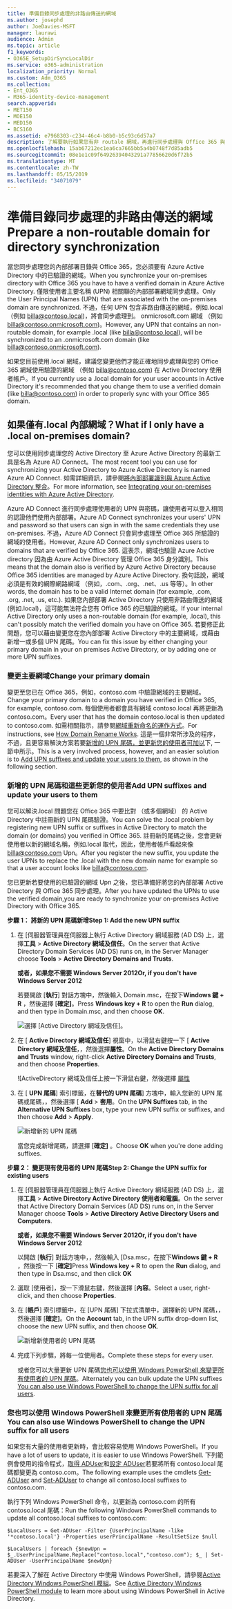 ```yaml
---
title: 準備目錄同步處理的非路由傳送的網域
ms.author: josephd
author: JoeDavies-MSFT
manager: laurawi
audience: Admin
ms.topic: article
f1_keywords:
- O365E_SetupDirSyncLocalDir
ms.service: o365-administration
localization_priority: Normal
ms.custom: Adm_O365
ms.collection:
- Ent_O365
- M365-identity-device-management
search.appverid:
- MET150
- MOE150
- MED150
- BCS160
ms.assetid: e7968303-c234-46c4-b8b0-b5c93c6d57a7
description: 了解要執行如果您有非 routale 網域，再進行同步處理與 Office 365 與內部部署使用者相關聯的動作。
ms.openlocfilehash: 15ab67212ec1ea6ca7665bb5a4b0748f7d85adb5
ms.sourcegitcommit: 08e1e1c09f64926394043291a77856620d6f72b5
ms.translationtype: MT
ms.contentlocale: zh-TW
ms.lasthandoff: 05/15/2019
ms.locfileid: "34071079"
---
```

# <a name="prepare-a-non-routable-domain-for-directory-synchronization"></a><span data-ttu-id="e96cb-103">準備目錄同步處理的非路由傳送的網域</span><span class="sxs-lookup"><span data-stu-id="e96cb-103">Prepare a non-routable domain for directory synchronization</span></span>
<span data-ttu-id="e96cb-104">當您同步處理您的內部部署目錄與 Office 365，您必須要有 Azure Active Directory 中的已驗證的網域。</span><span class="sxs-lookup"><span data-stu-id="e96cb-104">When you synchronize your on-premises directory with Office 365 you have to have a verified domain in Azure Active Directory.</span></span> <span data-ttu-id="e96cb-105">僅限使用者主要名稱 (UPN) 相關聯的內部部署網域同步處理。</span><span class="sxs-lookup"><span data-stu-id="e96cb-105">Only the User Principal Names (UPN) that are associated with the on-premises domain are synchronized.</span></span> <span data-ttu-id="e96cb-106">不過，任何 UPN 包含非路由傳送的網域，例如.local （例如 billa@contoso.local)，將會同步處理到。 onmicrosoft.com 網域 （例如 billa@contoso.onmicrosoft.com)。</span><span class="sxs-lookup"><span data-stu-id="e96cb-106">However, any UPN that contains an non-routable domain, for example .local (like billa@contoso.local), will be synchronized to an .onmicrosoft.com domain (like billa@contoso.onmicrosoft.com).</span></span> 

<span data-ttu-id="e96cb-107">如果您目前使用.local 網域，建議您變更他們才能正確地同步處理與您的 Office 365 網域使用驗證的網域 （例如 billa@contoso.com) 在 Active Directory 使用者帳戶。</span><span class="sxs-lookup"><span data-stu-id="e96cb-107">If you currently use a .local domain for your user accounts in Active Directory it's recommended that you change them to use a verified domain (like billa@contoso.com) in order to properly sync with your Office 365 domain.</span></span>
  
## <a name="what-if-i-only-have-a-local-on-premises-domain"></a><span data-ttu-id="e96cb-108">如果僅有.local 內部網域？</span><span class="sxs-lookup"><span data-stu-id="e96cb-108">What if I only have a .local on-premises domain?</span></span>

<span data-ttu-id="e96cb-109">您可以使用同步處理您的 Active Directory 至 Azure Active Directory 的最新工具是名為 Azure AD Connect。</span><span class="sxs-lookup"><span data-stu-id="e96cb-109">The most recent tool you can use for synchronizing your Active Directory to Azure Active Directory is named Azure AD Connect.</span></span> <span data-ttu-id="e96cb-110">如需詳細資訊，請參閱[將內部部署識別與 Azure Active Directory 整合](https://docs.microsoft.com/azure/architecture/reference-architectures/identity/azure-ad)。</span><span class="sxs-lookup"><span data-stu-id="e96cb-110">For more information, see [Integrating your on-premises identities with Azure Active Directory](https://docs.microsoft.com/azure/architecture/reference-architectures/identity/azure-ad).</span></span>
  
<span data-ttu-id="e96cb-111">Azure AD Connect 進行同步處理使用者的 UPN 與密碼，讓使用者可以登入相同的認證他們使用內部部署。</span><span class="sxs-lookup"><span data-stu-id="e96cb-111">Azure AD Connect synchronizes your users' UPN and password so that users can sign in with the same credentials they use on-premises.</span></span> <span data-ttu-id="e96cb-112">不過，Azure AD Connect 只會同步處理至 Office 365 所驗證的網域的使用者。</span><span class="sxs-lookup"><span data-stu-id="e96cb-112">However, Azure AD Connect only synchronizes users to domains that are verified by Office 365.</span></span> <span data-ttu-id="e96cb-113">這表示，網域也驗證 Azure Active directory 因為由 Azure Active Directory 管理 Office 365 身分識別。</span><span class="sxs-lookup"><span data-stu-id="e96cb-113">This means that the domain also is verified by Azure Active Directory because Office 365 identities are managed by Azure Active Directory.</span></span> <span data-ttu-id="e96cb-114">換句話說，網域必須是有效的網際網路網域 （例如，.com、.org、.net、.us 等等）。</span><span class="sxs-lookup"><span data-stu-id="e96cb-114">In other words, the domain has to be a valid Internet domain (for example, .com, .org, .net, .us, etc.).</span></span> <span data-ttu-id="e96cb-115">如果您內部部署 Active Directory 只使用非路由傳送的網域 (例如.local)，這可能無法符合您有 Office 365 的已驗證的網域。</span><span class="sxs-lookup"><span data-stu-id="e96cb-115">If your internal Active Directory only uses a non-routable domain (for example, .local), this can't possibly match the verified domain you have on Office 365.</span></span> <span data-ttu-id="e96cb-116">若要修正此問題，您可以藉由變更您在您內部部署 Active Directory 中的主要網域，或藉由新增一或多個 UPN 尾碼。</span><span class="sxs-lookup"><span data-stu-id="e96cb-116">You can fix this issue by either changing your primary domain in your on premises Active Directory, or by adding one or more UPN suffixes.</span></span>
  
### <a name="change-your-primary-domain"></a><span data-ttu-id="e96cb-117">**變更主要網域**</span><span class="sxs-lookup"><span data-stu-id="e96cb-117">**Change your primary domain**</span></span>

<span data-ttu-id="e96cb-118">變更至您已在 Office 365，例如，contoso.com 中驗證網域的主要網域。</span><span class="sxs-lookup"><span data-stu-id="e96cb-118">Change your primary domain to a domain you have verified in Office 365, for example, contoso.com.</span></span> <span data-ttu-id="e96cb-119">每個使用者都會具有網域 contoso.local 再將更新為 contoso.com。</span><span class="sxs-lookup"><span data-stu-id="e96cb-119">Every user that has the domain contoso.local is then updated to contoso.com.</span></span> <span data-ttu-id="e96cb-120">如需相關指示，請參閱[網域重新命名的運作方式](https://go.microsoft.com/fwlink/p/?LinkId=624174)。</span><span class="sxs-lookup"><span data-stu-id="e96cb-120">For instructions, see [How Domain Rename Works](https://go.microsoft.com/fwlink/p/?LinkId=624174).</span></span> <span data-ttu-id="e96cb-121">這是一個非常所涉及的程序，不過，且更容易解決方案若要[新增的 UPN 尾碼，並更新您的使用者可加以](prepare-a-non-routable-domain-for-directory-synchronization.md#bk_register)下, 一節中所示。</span><span class="sxs-lookup"><span data-stu-id="e96cb-121">This is a very involved process, however, and an easier solution is to [Add UPN suffixes and update your users to them](prepare-a-non-routable-domain-for-directory-synchronization.md#bk_register), as shown in the following section.</span></span>
  
### <a name="add-upn-suffixes-and-update-your-users-to-them"></a><span data-ttu-id="e96cb-122">**新增的 UPN 尾碼和這些更新您的使用者**</span><span class="sxs-lookup"><span data-stu-id="e96cb-122">**Add UPN suffixes and update your users to them**</span></span>

<span data-ttu-id="e96cb-123">您可以解決.local 問題您在 Office 365 中要比對 （或多個網域） 的 Active Directory 中註冊新的 UPN 尾碼驗證。</span><span class="sxs-lookup"><span data-stu-id="e96cb-123">You can solve the .local problem by registering new UPN suffix or suffixes in Active Directory to match the domain (or domains) you verified in Office 365.</span></span> <span data-ttu-id="e96cb-124">註冊新的尾碼之後，您會更新使用者以新的網域名稱，例如.local 取代，因此，使用者帳戶看起來像 billa@contoso.com Upn。</span><span class="sxs-lookup"><span data-stu-id="e96cb-124">After you register the new suffix, you update the user UPNs to replace the .local with the new domain name for example so that a user account looks like billa@contoso.com.</span></span>
  
<span data-ttu-id="e96cb-125">您已更新若要使用的已驗證的網域 Upn 之後，您已準備好將您的內部部署 Active Directory 與 Office 365 同步處理。</span><span class="sxs-lookup"><span data-stu-id="e96cb-125">After you have updated the UPNs to use the verified domain,you are ready to synchronize your on-premises Active Directory with Office 365.</span></span>
  
 <span data-ttu-id="e96cb-126">**步驟 1： 將新的 UPN 尾碼新增**</span><span class="sxs-lookup"><span data-stu-id="e96cb-126">**Step 1: Add the new UPN suffix**</span></span>
  
1. <span data-ttu-id="e96cb-127">在 [伺服器管理員在伺服器上執行 Active Directory 網域服務 (AD DS) 上，選擇**工具** \> **Active Directory 網域及信任**。</span><span class="sxs-lookup"><span data-stu-id="e96cb-127">On the server that Active Directory Domain Services (AD DS) runs on, in the Server Manager choose **Tools** \> **Active Directory Domains and Trusts**.</span></span>
    
    <span data-ttu-id="e96cb-128">**或者，如果您不需要 Windows Server 2012**</span><span class="sxs-lookup"><span data-stu-id="e96cb-128">**Or, if you don't have Windows Server 2012**</span></span>
    
    <span data-ttu-id="e96cb-129">若要開啟 [**執行**] 對話方塊中，然後輸入 Domain.msc，在按下**Windows 鍵 + R** ，然後選擇 [**確定]**。</span><span class="sxs-lookup"><span data-stu-id="e96cb-129">Press **Windows key + R** to open the **Run** dialog, and then type in Domain.msc, and then choose **OK**.</span></span>
    
    ![選擇 [Active Directory 網域及信任]。](media/46b6e007-9741-44af-8517-6f682e0ac974.png)
  
2. <span data-ttu-id="e96cb-131">在 [ **Active Directory 網域及信任**] 視窗中，以滑鼠右鍵按一下 [ **Active Directory 網域及信任**，，然後選擇**屬性**。</span><span class="sxs-lookup"><span data-stu-id="e96cb-131">On the **Active Directory Domains and Trusts** window, right-click **Active Directory Domains and Trusts**, and then choose **Properties**.</span></span>
    
    ![ActiveDirectory 網域及信任上按一下滑鼠右鍵，然後選擇 [屬性](media/39d20812-ffb5-4ba9-8d7b-477377ac360d.png)
  
3. <span data-ttu-id="e96cb-133">在 [ **UPN 尾碼**] 索引標籤，在**替代的 UPN 尾碼**] 方塊中，輸入您新的 UPN 尾碼或尾碼，，然後選擇 [ **Add** \> **套用**。</span><span class="sxs-lookup"><span data-stu-id="e96cb-133">On the **UPN Suffixes** tab, in the **Alternative UPN Suffixes** box, type your new UPN suffix or suffixes, and then choose **Add** \> **Apply**.</span></span>
    
    ![新增新的 UPN 尾碼](media/a4aaf919-7adf-469a-b93f-83ef284c0915.PNG)
  
    <span data-ttu-id="e96cb-135">當您完成新增尾碼，請選擇 [**確定]** 。</span><span class="sxs-lookup"><span data-stu-id="e96cb-135">Choose **OK** when you're done adding suffixes.</span></span> 
    
 <span data-ttu-id="e96cb-136">**步驟 2： 變更現有使用者的 UPN 尾碼**</span><span class="sxs-lookup"><span data-stu-id="e96cb-136">**Step 2: Change the UPN suffix for existing users**</span></span>
  
1. <span data-ttu-id="e96cb-137">在 [伺服器管理員在伺服器上執行 Active Directory 網域服務 (AD DS) 上，選擇**工具** \> **Active Directory Active Directory 使用者和電腦**。</span><span class="sxs-lookup"><span data-stu-id="e96cb-137">On the server that Active Directory Domain Services (AD DS) runs on, in the Server Manager choose **Tools** \> **Active Directory Active Directory Users and Computers**.</span></span>
    
    <span data-ttu-id="e96cb-138">**或者，如果您不需要 Windows Server 2012**</span><span class="sxs-lookup"><span data-stu-id="e96cb-138">**Or, if you don't have Windows Server 2012**</span></span>
    
    <span data-ttu-id="e96cb-139">以開啟 [**執行**] 對話方塊中，，然後輸入 [Dsa.msc，在按下**Windows 鍵 + R** ，然後按一下 [**確定]**</span><span class="sxs-lookup"><span data-stu-id="e96cb-139">Press **Windows key + R** to open the **Run** dialog, and then type in Dsa.msc, and then click **OK**</span></span>
    
2. <span data-ttu-id="e96cb-140">選取 [使用者]，按一下滑鼠右鍵，然後選擇 [**內容**。</span><span class="sxs-lookup"><span data-stu-id="e96cb-140">Select a user, right-click, and then choose **Properties**.</span></span>
    
3. <span data-ttu-id="e96cb-141">在 [**帳戶**] 索引標籤中，在 [UPN 尾碼] 下拉式清單中，選擇新的 UPN 尾碼，，然後選擇 [**確定]**。</span><span class="sxs-lookup"><span data-stu-id="e96cb-141">On the **Account** tab, in the UPN suffix drop-down list, choose the new UPN suffix, and then choose **OK**.</span></span>
    
    ![新增新使用者的 UPN 尾碼](media/54876751-49f0-48cc-b864-2623c4835563.png)
  
4. <span data-ttu-id="e96cb-143">完成下列步驟，將每一位使用者。</span><span class="sxs-lookup"><span data-stu-id="e96cb-143">Complete these steps for every user.</span></span>
    
    <span data-ttu-id="e96cb-144">或者您可以大量更新 UPN 尾碼[您也可以使用 Windows PowerShell 來變更所有使用者的 UPN 尾碼](prepare-a-non-routable-domain-for-directory-synchronization.md#BK_Posh)。</span><span class="sxs-lookup"><span data-stu-id="e96cb-144">Alternately you can bulk update the UPN suffixes [You can also use Windows PowerShell to change the UPN suffix for all users](prepare-a-non-routable-domain-for-directory-synchronization.md#BK_Posh).</span></span>
    
### <a name="you-can-also-use-windows-powershell-to-change-the-upn-suffix-for-all-users"></a><span data-ttu-id="e96cb-145">**您也可以使用 Windows PowerShell 來變更所有使用者的 UPN 尾碼**</span><span class="sxs-lookup"><span data-stu-id="e96cb-145">**You can also use Windows PowerShell to change the UPN suffix for all users**</span></span>

<span data-ttu-id="e96cb-146">如果您有大量的使用者更新時，會比較容易使用 Windows PowerShell。</span><span class="sxs-lookup"><span data-stu-id="e96cb-146">If you have a lot of users to update, it is easier to use Windows PowerShell.</span></span> <span data-ttu-id="e96cb-147">下列範例會使用的指令程式，[取得 ADUser](https://go.microsoft.com/fwlink/p/?LinkId=624312)和[設定 ADUser](https://go.microsoft.com/fwlink/p/?LinkId=624313)若要將所有 contoso.local 尾碼都變更為 contoso.com。</span><span class="sxs-lookup"><span data-stu-id="e96cb-147">The following example uses the cmdlets [Get-ADUser](https://go.microsoft.com/fwlink/p/?LinkId=624312) and [Set-ADUser](https://go.microsoft.com/fwlink/p/?LinkId=624313) to change all contoso.local suffixes to contoso.com.</span></span> 

<span data-ttu-id="e96cb-148">執行下列 Windows PowerShell 命令，以更新為 contoso.com 的所有 contoso.local 尾碼：</span><span class="sxs-lookup"><span data-stu-id="e96cb-148">Run the following Windows PowerShell commands to update all contoso.local suffixes to contoso.com:</span></span>
    
  ```
  $LocalUsers = Get-ADUser -Filter {UserPrincipalName -like '*contoso.local'} -Properties userPrincipalName -ResultSetSize $null
  ```

  ```
  $LocalUsers | foreach {$newUpn = $_.UserPrincipalName.Replace("contoso.local","contoso.com"); $_ | Set-ADUser -UserPrincipalName $newUpn}
  ```
<span data-ttu-id="e96cb-149">若要深入了解在 Active Directory 中使用 Windows PowerShell，請參閱[Active Directory Windows PowerShell 模組](https://go.microsoft.com/fwlink/p/?LinkId=624314)。</span><span class="sxs-lookup"><span data-stu-id="e96cb-149">See [Active Directory Windows PowerShell module](https://go.microsoft.com/fwlink/p/?LinkId=624314) to learn more about using Windows PowerShell in Active Directory.</span></span> 

